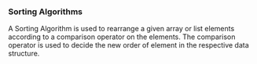 ### Sorting Algorithms


A Sorting Algorithm is used to rearrange a given array or list elements according to a comparison operator on the elements. The comparison operator is used to decide the new order of element in the respective data structure.
